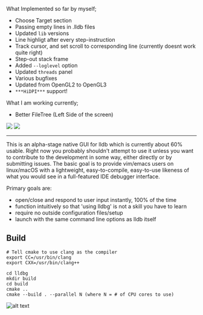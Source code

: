 
What Implemented so far by myself;

* Choose Target section
* Passing empty lines in .lldb files
* Updated `lib` versions
* Line highligt after every step-instruction
* Track cursor, and set scroll to corresponding line (currently doesnt work quite right)
* Step-out stack frame
* Added `--loglevel` option
* Updated `threads` panel
* Various bugfixes
* Updated from OpenGL2 to OpenGL3
* `***HiDPI***` support!

What I am working currently;

* Better FileTree (Left Side of the screen)

![](https://github.com/yigithanyigit/lldbg/workflows/build-linux/badge.svg) ![](https://github.com/yigithanyigit/lldbg/workflows/build-macos/badge.svg)

---
This is an alpha-stage native GUI for lldb which is currently about 60% usable.
Right now you probably shouldn't attempt to use it unless you want to contribute to the development in some way, either directly or by submitting issues.
The basic goal is to provide vim/emacs users on linux/macOS with a lightweight, easy-to-compile, easy-to-use likeness of what you would see in a full-featured IDE debugger interface.

Primary goals are:
* open/close and respond to user input instantly, 100% of the time
* function intuitively so that 'using lldbg' is not a skill you have to learn
* require no outside configuration files/setup
* launch with the same command line options as lldb itself

## Build

```
# Tell cmake to use clang as the compiler
export CC=/usr/bin/clang
export CXX=/usr/bin/clang++

cd lldbg
mkdir build
cd build
cmake ..
cmake --build . --parallel N (where N = # of CPU cores to use)
```

![alt text](https://raw.githubusercontent.com/zmeadows/lldbg/master/screenshot.png)
